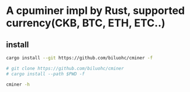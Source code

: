 # A cpuminer impl by Rust, supported currency(CKB, BTC, ETH, ETC..)

## install 

```sh
cargo install --git https://github.com/biluohc/cminer -f

# git clone https://github.com/biluohc/cminer
# cargo install --path $PWD -f

cminer -h
```
